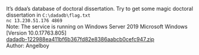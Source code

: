 It’s ddaa’s database of doctoral dissertation.
Try to get some magic doctoral dissertation in `C:\dadadb\flag.txt`<br>
`nc 13.230.51.176 4869`<br>
Note:
The service is running on Windows Server 2019
Microsoft Windows [Version 10.0.17763.805]<br>
<a href="http://hitcon-2019-quals.s3-website-ap-northeast-1.amazonaws.com/dadadb-122988ea411bf6b367fd82e8386aabcb0cefc947.zip">dadadb-122988ea411bf6b367fd82e8386aabcb0cefc947.zip</a><br>
Author: Angelboy